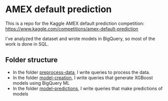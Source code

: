 # AMEX default prediction

This is a repo for the Kaggle AMEX default prediction competition: https://www.kaggle.com/competitions/amex-default-prediction

I've analyzed the dataset and wrote models in BigQuery, so most of the work is done in SQL.

## Folder structure

- In the folder [preprocess-data](preprocess-data), I write queries to process the data.
- In the folder [model-creation](model-creation), I write queries that generate XGBoost models using BigQuery ML
- In the folder [model-predictions](model-predictions), I write queries that make predictions of models